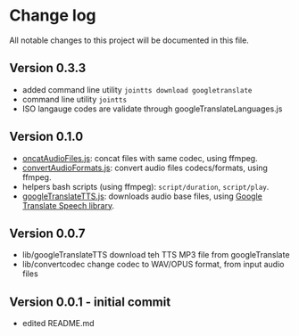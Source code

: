 # Change log

All notable changes to this project will be documented in this file. 

## Version 0.3.3
- added command line utility `jointts download googletranslate`
- command line utility `jointts`
- ISO langauge codes are validate through googleTranslateLanguages.js

## Version 0.1.0
- [oncatAudioFiles.js](lib/concatAudioFiles.js): concat files with same codec, using ffmpeg.
- [convertAudioFormats.js](lib/convertAudioFormats.js): convert audio files codecs/formats, using ffmpeg.
- helpers bash scripts (using ffmpeg): `script/duration`, `script/play`.
- [googleTranslateTTS.js](lib/googleTranslateTTS.js): downloads audio base files, using [Google Translate Speech library](https://github.com/zlargon/google-tts).

## Version 0.0.7
- lib/googleTranslateTTS download teh TTS MP3 file from googleTranslate 
- lib/convertcodec       change codec to WAV/OPUS format, from input audio files

## Version 0.0.1 - initial commit 
- edited README.md



